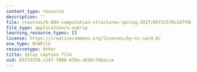 ```yaml
---
content_type: resource
description: ''
file: /courses/6-004-computation-structures-spring-2017/65f31570c247f800635ea016c7d6acca_4fTOrb1yBFU.srt
file_type: application/x-subrip
learning_resource_types: []
license: https://creativecommons.org/licenses/by-nc-sa/4.0/
ocw_type: OCWFile
resourcetype: Other
title: 3play caption file
uid: 65f31570-c247-f800-635e-a016c7d6acca
---
```


